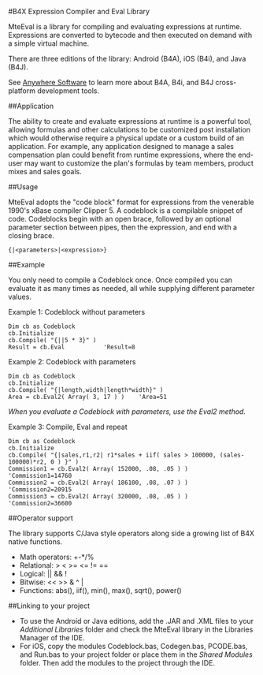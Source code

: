 #B4X Expression Compiler and Eval Library

MteEval is a library for compiling and evaluating expressions at runtime. Expressions are converted to bytecode and then executed on demand with a simple virtual machine.

There are three editions of the library: Android (B4A), iOS (B4i), and Java (B4J).

See [Anywhere Software](https://www.b4x.com/) to learn more about B4A, B4i, and B4J cross-platform development tools.

##Application

The ability to create and evaluate expressions at runtime is a powerful tool, allowing formulas and other calculations to be customized post installation which would otherwise require a physical update or a custom build of an application.  For example, any application designed to manage a sales compensation plan could benefit from runtime expressions, where the end-user may want to customize the plan's formulas by team members, product mixes and sales goals.  

##Usage

MteEval adopts the "code block" format for expressions from the venerable 1990's xBase compiler Clipper 5.  A codeblock is a compilable snippet of code.  Codeblocks begin with an open brace, followed by an optional parameter section between pipes, then the expression, and end with a closing brace.

```clipper
{|<parameters>|<expression>}
```

##Example

You only need to compile a Codeblock once.  Once compiled you can evaluate it as many times as needed, all while supplying different parameter values. 

Example 1: Codeblock without parameters

```vbnet
Dim cb as Codeblock
cb.Initialize
cb.Compile( "{||5 * 3}" )
Result = cb.Eval           'Result=8
```

Example 2: Codeblock with parameters

```vbnet
Dim cb as Codeblock
cb.Initialize
cb.Compile( "{|length,width|length*width}" )
Area = cb.Eval2( Array( 3, 17 ) )    'Area=51
```
_When you evaluate a Codeblock with parameters, use the Eval2 method._

Example 3: Compile, Eval and repeat

```vbnet
Dim cb as Codeblock
cb.Initialize
cb.Compile( "{|sales,r1,r2| r1*sales + iif( sales > 100000, (sales-100000)*r2, 0 ) }" )
Commission1 = cb.Eval2( Array( 152000, .08, .05 ) )    'Commission1=14760
Commission2 = cb.Eval2( Array( 186100, .08, .07 ) )    'Commission2=20915
Commission3 = cb.Eval2( Array( 320000, .08, .05 ) )    'Commission2=36600
```
##Operator support

The library supports C/Java style operators along side a growing list of B4X native functions.

* Math operators: +-*/%
* Relational: > < >= <= != ==
* Logical: || && !
* Bitwise: << >> & ^ |
* Functions: abs(), iif(), min(), max(), sqrt(), power()

##Linking to your project

* To use the Android or Java editions, add the .JAR and .XML files to your _Additional Libraries_ folder and check the MteEval library in the Libraries Manager of the IDE.  
* For iOS, copy the modules Codeblock.bas, Codegen.bas, PCODE.bas, and Run.bas to your project folder or place them in the _Shared Modules_ folder.  Then add the modules to the project through the IDE.








